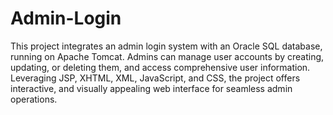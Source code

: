 # Admin-Login
This project integrates an admin login system with an Oracle SQL database, running on Apache Tomcat. Admins can manage user accounts by creating, updating, or deleting them, and access comprehensive user information. Leveraging JSP, XHTML, XML, JavaScript, and CSS, the project offers interactive, and visually appealing web interface for seamless admin operations.
